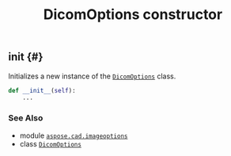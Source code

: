 ﻿---
title: DicomOptions constructor
second_title: Aspose.CAD for Python via .NET API References
description: 
type: docs
weight: 10
url: /python-net/aspose.cad.imageoptions/dicomoptions/__init__/
is_root: false
---

## __init__ {#}

Initializes a new instance of the [`DicomOptions`](/cad/python-net/aspose.cad.imageoptions/dicomoptions) class.



```python
def __init__(self):
    ...
```





### See Also
* module [`aspose.cad.imageoptions`](../../)
* class [`DicomOptions`](/cad/python-net/aspose.cad.imageoptions/dicomoptions)
